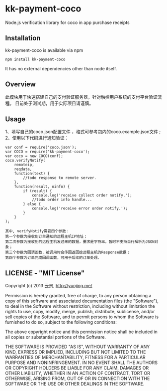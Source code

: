 kk-payment-coco
================

Node.js verification library for coco in app purchase receipts

## Installation
kk-payment-coco is available via npm

`npm install kk-payment-coco`

It has no external dependencies other than node itself.

## Overview
此模块用于快速搭建自己的支付验证服务器，针对触控用户系统的支付平台验证流程。
目前处于测试期，用于实际项目请谨慎。

## Usage
1、填写自己的coco.json配置文件 ，格式可参考包内的coco.example.json文件 ;
2、使用以下代码进行通知验证：

    var conf = require('coco.json');
    var COCO = require('kk-payment-coco');
    var coco = new COCO(conf);
    coco.verifyNotify(
        remoteip,
        reqdata,
        function(text) {
            //todo response to remote server.
        },
        function(result, oinfo) {
            if (result) {
                console.log('receive collect order notify.');
                //todo order info handle...
            } else {
                console.log('receive error order notify.');
            }
        }
    );
    
    其中, verifyNotify需要四个参数：
    第一个参数为接收到订单通知的远程主机IP地址；
    第二次参数为接收到的远程主机发过来的数据，要求是字符串，暂时不支持自行解析为JSON对象；
    第三个参数为回调函数，被调用时会传回返回给远程主机的Response数据；
    第四个参数为订单完成回调函数，可用于后续的订单处理。
    
## LICENSE - "MIT License"

Copyright (c) 2013 云景, http://yunjing.me/

Permission is hereby granted, free of charge, to any person
obtaining a copy of this software and associated documentation
files (the "Software"), to deal in the Software without
restriction, including without limitation the rights to use,
copy, modify, merge, publish, distribute, sublicense, and/or sell
copies of the Software, and to permit persons to whom the
Software is furnished to do so, subject to the following
conditions:

The above copyright notice and this permission notice shall be
included in all copies or substantial portions of the Software.

THE SOFTWARE IS PROVIDED "AS IS", WITHOUT WARRANTY OF ANY KIND,
EXPRESS OR IMPLIED, INCLUDING BUT NOT LIMITED TO THE WARRANTIES
OF MERCHANTABILITY, FITNESS FOR A PARTICULAR PURPOSE AND
NONINFRINGEMENT. IN NO EVENT SHALL THE AUTHORS OR COPYRIGHT
HOLDERS BE LIABLE FOR ANY CLAIM, DAMAGES OR OTHER LIABILITY,
WHETHER IN AN ACTION OF CONTRACT, TORT OR OTHERWISE, ARISING
FROM, OUT OF OR IN CONNECTION WITH THE SOFTWARE OR THE USE OR
OTHER DEALINGS IN THE SOFTWARE.
